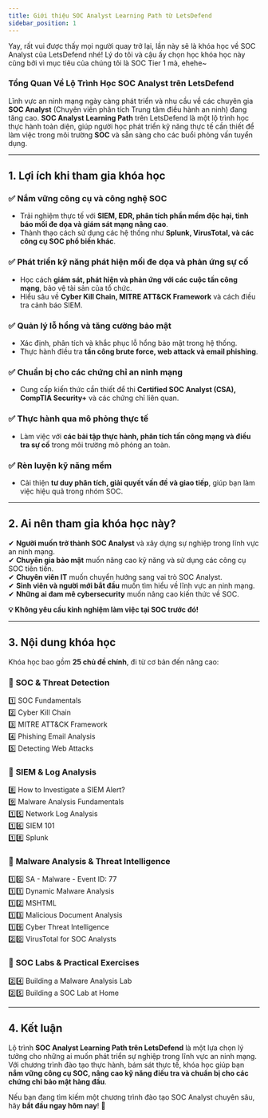 ```yaml
---
title: Giới thiệu SOC Analyst Learning Path từ LetsDefend
sidebar_position: 1
---
```


Yay, rất vui được thấy mọi người quay trở lại, lần này sẽ là khóa học về SOC Analyst của LetsDefend nhé! Lý do tôi và cậu ấy chọn học khóa học này cũng bởi vì mục tiêu của chúng tôi là SOC Tier 1 mà, ehehe~

### **Tổng Quan Về Lộ Trình Học SOC Analyst trên LetsDefend**

Lĩnh vực an ninh mạng ngày càng phát triển và nhu cầu về các chuyên gia **SOC Analyst** (Chuyên viên phân tích Trung tâm điều hành an ninh) đang tăng cao. **SOC Analyst Learning Path** trên LetsDefend là một lộ trình học thực hành toàn diện, giúp người học phát triển kỹ năng thực tế cần thiết để làm việc trong môi trường **SOC** và sẵn sàng cho các buổi phỏng vấn tuyển dụng.

---

## **1. Lợi ích khi tham gia khóa học**

### ✅ **Nắm vững công cụ và công nghệ SOC**

- Trải nghiệm thực tế với **SIEM, EDR, phân tích phần mềm độc hại, tình báo mối đe dọa và giám sát mạng nâng cao**.
- Thành thạo cách sử dụng các hệ thống như **Splunk, VirusTotal, và các công cụ SOC phổ biến khác**.

### ✅ **Phát triển kỹ năng phát hiện mối đe dọa và phản ứng sự cố**

- Học cách **giám sát, phát hiện và phản ứng với các cuộc tấn công mạng**, bảo vệ tài sản của tổ chức.
- Hiểu sâu về **Cyber Kill Chain, MITRE ATT&CK Framework** và cách điều tra cảnh báo SIEM.

### ✅ **Quản lý lỗ hổng và tăng cường bảo mật**

- Xác định, phân tích và khắc phục lỗ hổng bảo mật trong hệ thống.
- Thực hành điều tra **tấn công brute force, web attack và email phishing**.

### ✅ **Chuẩn bị cho các chứng chỉ an ninh mạng**

- Cung cấp kiến thức cần thiết để thi **Certified SOC Analyst (CSA), CompTIA Security+** và các chứng chỉ liên quan.

### ✅ **Thực hành qua mô phỏng thực tế**

- Làm việc với **các bài tập thực hành, phân tích tấn công mạng và điều tra sự cố** trong môi trường mô phỏng an toàn.

### ✅ **Rèn luyện kỹ năng mềm**

- Cải thiện **tư duy phân tích, giải quyết vấn đề và giao tiếp**, giúp bạn làm việc hiệu quả trong nhóm SOC.

---

## **2. Ai nên tham gia khóa học này?**

✔ **Người muốn trở thành SOC Analyst** và xây dựng sự nghiệp trong lĩnh vực an ninh mạng.  
✔ **Chuyên gia bảo mật** muốn nâng cao kỹ năng và sử dụng các công cụ SOC tiên tiến.  
✔ **Chuyên viên IT** muốn chuyển hướng sang vai trò SOC Analyst.  
✔ **Sinh viên và người mới bắt đầu** muốn tìm hiểu về lĩnh vực an ninh mạng.  
✔ **Những ai đam mê cybersecurity** muốn nâng cao kiến thức về SOC.

**💡 Không yêu cầu kinh nghiệm làm việc tại SOC trước đó!**

---

## **3. Nội dung khóa học**

Khóa học bao gồm **25 chủ đề chính**, đi từ cơ bản đến nâng cao:

### 🔹 **SOC & Threat Detection**

1️⃣ SOC Fundamentals  
2️⃣ Cyber Kill Chain  
3️⃣ MITRE ATT&CK Framework  
4️⃣ Phishing Email Analysis  
5️⃣ Detecting Web Attacks

### 🔹 **SIEM & Log Analysis**

8️⃣ How to Investigate a SIEM Alert?  
9️⃣ Malware Analysis Fundamentals  
1️⃣5️⃣ Network Log Analysis  
1️⃣6️⃣ SIEM 101  
1️⃣8️⃣ Splunk

### 🔹 **Malware Analysis & Threat Intelligence**

1️⃣0️⃣ SA - Malware - Event ID: 77  
1️⃣1️⃣ Dynamic Malware Analysis  
1️⃣2️⃣ MSHTML  
1️⃣3️⃣ Malicious Document Analysis  
1️⃣9️⃣ Cyber Threat Intelligence  
2️⃣0️⃣ VirusTotal for SOC Analysts

### 🔹 **SOC Labs & Practical Exercises**

2️⃣4️⃣ Building a Malware Analysis Lab  
2️⃣5️⃣ Building a SOC Lab at Home

---

## **4. Kết luận**

Lộ trình **SOC Analyst Learning Path trên LetsDefend** là một lựa chọn lý tưởng cho những ai muốn phát triển sự nghiệp trong lĩnh vực an ninh mạng. Với chương trình đào tạo thực hành, bám sát thực tế, khóa học giúp bạn **nắm vững công cụ SOC, nâng cao kỹ năng điều tra và chuẩn bị cho các chứng chỉ bảo mật hàng đầu**.

Nếu bạn đang tìm kiếm một chương trình đào tạo SOC Analyst chuyên sâu, hãy **bắt đầu ngay hôm nay**! 🚀

